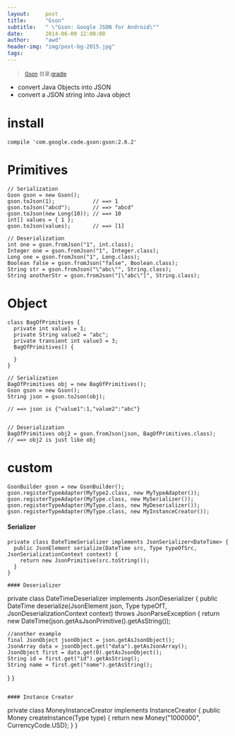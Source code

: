 ```yaml
---
layout:     post
title:      "Gson"
subtitle:   " \"Gson: Google JSON for Android\""
date:       2014-06-09 12:00:00
author:     "awd"
header-img: "img/post-bg-2015.jpg"
tags:
---
```

><small>[Gson](https://github.com/google/gson)</small>
><small>目录:[gradle](/2014/06/09/gradle)</small>

- convert Java Objects into JSON
- convert a JSON string into Java object

# install

```
compile 'com.google.code.gson:gson:2.6.2'
```


# Primitives

```
// Serialization
Gson gson = new Gson();
gson.toJson(1);            // ==> 1
gson.toJson("abcd");       // ==> "abcd"
gson.toJson(new Long(10)); // ==> 10
int[] values = { 1 };
gson.toJson(values);       // ==> [1]

// Deserialization
int one = gson.fromJson("1", int.class);
Integer one = gson.fromJson("1", Integer.class);
Long one = gson.fromJson("1", Long.class);
Boolean false = gson.fromJson("false", Boolean.class);
String str = gson.fromJson("\"abc\"", String.class);
String anotherStr = gson.fromJson("[\"abc\"]", String.class);
```

# Object

```
class BagOfPrimitives {
  private int value1 = 1;
  private String value2 = "abc";
  private transient int value3 = 3;
  BagOfPrimitives() {

  }
}

// Serialization
BagOfPrimitives obj = new BagOfPrimitives();
Gson gson = new Gson();
String json = gson.toJson(obj);  

// ==> json is {"value1":1,"value2":"abc"}


// Deserialization
BagOfPrimitives obj2 = gson.fromJson(json, BagOfPrimitives.class);
// ==> obj2 is just like obj
```


# custom

```
GsonBuilder gson = new GsonBuilder();
gson.registerTypeAdapter(MyType2.class, new MyTypeAdapter());
gson.registerTypeAdapter(MyType.class, new MySerializer());
gson.registerTypeAdapter(MyType.class, new MyDeserializer());
gson.registerTypeAdapter(MyType.class, new MyInstanceCreator());
```


#### Serializer

```
private class DateTimeSerializer implements JsonSerializer<DateTime> {
  public JsonElement serialize(DateTime src, Type typeOfSrc, JsonSerializationContext context) {
    return new JsonPrimitive(src.toString());
  }
}

#### Deserializer

```
private class DateTimeDeserializer implements JsonDeserializer<DateTime> {
  public DateTime deserialize(JsonElement json, Type typeOfT, JsonDeserializationContext context)
      throws JsonParseException {
    return new DateTime(json.getAsJsonPrimitive().getAsString());

    //another example
    final JsonObject jsonObject = json.getAsJsonObject();
    JsonArray data = jsonObject.get("data").getAsJsonArray();
    JsonObject first = data.get(0).getAsJsonObject();
    String id = first.get("id").getAsString();
    String name = first.get("name").getAsString();
  }
}
```

#### Instance Creator

```
private class MoneyInstanceCreator implements InstanceCreator<Money> {
  public Money createInstance(Type type) {
    return new Money("1000000", CurrencyCode.USD);
  }
}
```